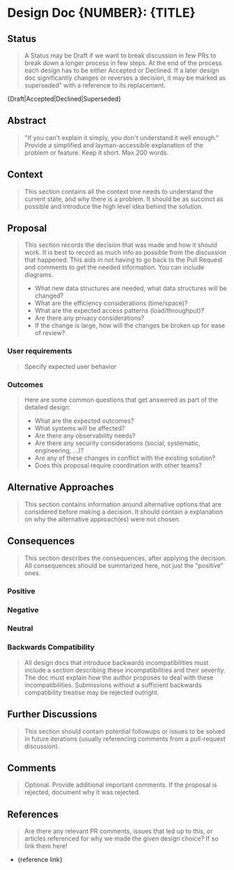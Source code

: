 # Design Doc {NUMBER}: {TITLE}

## Status

> A Status may be Draft if we want to break discussion in few PRs to break down a longer process in few steps.
> At the end of the process each design has to be either Accepted or Declined.
> If a later design doc significantly changes or reverses a decision, it may be marked
> as superseded" with a reference to its replacement.

{Draft|Accepted|Declined|Superseded}

## Abstract

> "If you can't explain it simply, you don't understand it well enough." Provide a simplified and layman-accessible explanation of the problem or feature.
> Keep it short. Max 200 words.

## Context

> This section contains all the context one needs to understand the current state,
> and why there is a problem. It should be as succinct as possible and introduce
> the high level idea behind the solution.

## Proposal

> This section records the decision that was made and how it should work.
> It is best to record as much info as possible from the discussion that happened.
> This aids in not having to go back to the Pull Request and comments to get the needed information.
> You can include diagrams.
>
> - What new data structures are needed, what data structures will be changed?
> - What are the efficiency considerations (time/space)?
> - What are the expected access patterns (load/throughput)?
> - Are there any privacy considerations?
> - If the change is large, how will the changes be broken up for ease of review?

### User requirements

> Specify expected user behavior

### Outcomes

> Here are some common questions that get answered as part of the detailed design:
>
> - What are the expected outcomes?
> - What systems will be affected?
> - Are there any observability needs?
> - Are there any security considerations (social, systematic, engineering, ...)?
> - Are any of these changes in conflict with the existing solution?
> - Does this proposal require coordination with other teams?

## Alternative Approaches

> This section contains information around alternative options that are considered
> before making a decision. It should contain a explanation on why the alternative
> approach(es) were not chosen.

## Consequences

> This section describes the consequences, after applying the decision. All
> consequences should be summarized here, not just the "positive" ones.

### Positive

### Negative

### Neutral

### Backwards Compatibility

> All design docs that introduce backwards incompatibilities must include a section describing these incompatibilities and their severity. The doc must explain how the author proposes to deal with these incompatibilities. Submissions without a sufficient backwards compatibility treatise may be rejected outright.

## Further Discussions

> This section should contain potential followups or issues to be solved in future iterations (usually referencing comments from a pull-request discussion).

## Comments

> Optional. Provide additional important comments.
> If the proposal is rejected, document why it was rejected.

## References

> Are there any relevant PR comments, issues that led up to this, or articles
> referenced for why we made the given design choice? If so link them here!

- {reference link}
